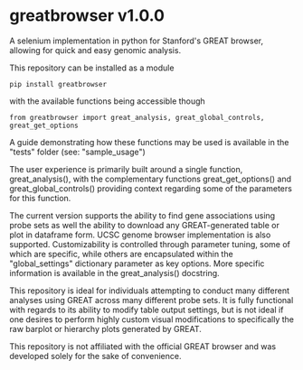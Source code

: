 # greatbrowser v1.0.0
A selenium implementation in python for Stanford's GREAT browser, allowing for quick and easy genomic analysis.

This repository can be installed as a module

```
pip install greatbrowser
```

with the available functions being accessible though

```
from greatbrowser import great_analysis, great_global_controls, great_get_options
```

A guide demonstrating how these functions may be used is available in the "tests" folder (see: "sample_usage")

The user experience is primarily built around a single function, great_analysis(), with the complementary functions great_get_options() and great_global_controls()
providing context regarding some of the parameters for this function.

The current version supports the ability to find gene associations using probe sets as well the ability to download any GREAT-generated table or plot in dataframe form. 
UCSC genome browser implementation is also supported. Customizability is controlled through parameter tuning, some of which are specific, 
while others are encapsulated within the "global_settings" dictionary parameter as key options. More specific information is available in the great_analysis() docstring. 

This repository is ideal for individuals attempting to conduct many different analyses using GREAT across many different probe sets. 
It is fully functional with regards to its ability to modify table output settings, 
but is not ideal if one desires to perform highly custom visual modifications to specifically the raw barplot or hierarchy plots generated by GREAT. 

This repository is not affiliated with the official GREAT browser and was developed solely for the sake of convenience. 

